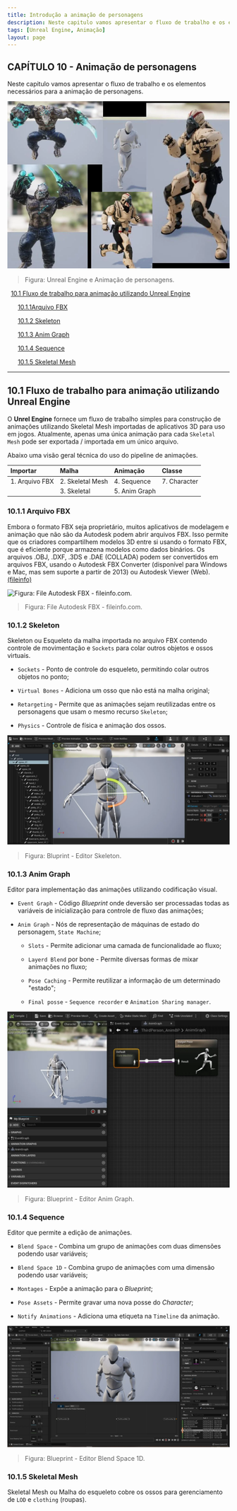 ```yaml
---
title: Introdução a animação de personagens
description: Neste capitulo vamos apresentar o fluxo de trabalho e os elementos necessários para a animação de personagens.
tags: [Unreal Engine, Animação]
layout: page
---
```


<a name="10"></a>
## CAPÍTULO 10 - Animação de personagens

Neste capitulo vamos apresentar o fluxo de trabalho e os elementos necessários para a animação de personagens.

![Figura: Unreal Engine e Animação de personagens.](imagens/animacao/unreal_engine_animation.webp "Figura: Unreal Engine e Animação de personagens.")

> Figura: Unreal Engine e Animação de personagens.


&nbsp;&nbsp;[10.1 Fluxo de trabalho para animação utilizando Unreal Engine](#10.1)

&nbsp;&nbsp;&nbsp;&nbsp;&nbsp;&nbsp;[10.1.1Arquivo FBX](#10.1.1)

&nbsp;&nbsp;&nbsp;&nbsp;&nbsp;&nbsp;[10.1.2 Skeleton](#10.1.2)

&nbsp;&nbsp;&nbsp;&nbsp;&nbsp;&nbsp;[10.1.3 Anim Graph](#10.1.3)

&nbsp;&nbsp;&nbsp;&nbsp;&nbsp;&nbsp;[10.1.4 Sequence](#10.1.4)

&nbsp;&nbsp;&nbsp;&nbsp;&nbsp;&nbsp;[10.1.5 Skeletal Mesh](#10.1.5)


***

<a name="10.1"></a>
## 10.1 Fluxo de trabalho para animação utilizando Unreal Engine
O **Unrel Engine** fornece um fluxo de trabalho simples para construção de animações utilizando Skeletal Mesh importadas de aplicativos 3D para uso em jogos. Atualmente, apenas uma única animação para cada `Skeletal Mesh` pode ser exportada / importada em um único arquivo.

Abaixo uma visão geral técnica do uso do pipeline de animações.

|Importar               | Malha            | Animação       | Classe       |
|:--                    |:-                |:-              |:-            |
|1. Arquivo FBX         |2. Skeletal Mesh  |4. Sequence     |7. Character  |         
|                       |3. Skeletal       |5. Anim Graph   |              |         

<a name="10.1.1"></a>
### 10.1.1 Arquivo FBX
Embora o formato FBX seja proprietário, muitos aplicativos de modelagem e animação que não são da Autodesk podem abrir arquivos FBX. Isso permite que os criadores compartilhem modelos 3D entre si usando o formato FBX, que é eficiente porque armazena modelos como dados binários. Os arquivos .OBJ, .DXF, .3DS e .DAE (COLLADA) podem ser convertidos em arquivos FBX, usando o Autodesk FBX Converter (disponível para Windows e Mac, mas sem suporte a partir de 2013) ou Autodesk Viewer (Web).[(fileinfo)](https://fileinfo.com/extension/fbx "Fileinfo")

![Figura: File Autodesk FBX - fileinfo.com.](https://fileinfo.com/img/ss/lg/fbx_2691.png "Figura: File Autodesk FBX - fileinfo.com.")

> Figura: File Autodesk FBX - fileinfo.com.

<a name="10.1.2"></a>
### 10.1.2 Skeleton
Skeleton ou Esqueleto da malha importada no arquivo FBX contendo controle de movimentação e `Sockets` para colar outros objetos e ossos virtuais.

- `Sockets` - Ponto de controle do esqueleto, permitindo colar outros objetos no ponto;

- `Virtual Bones` - Adiciona um osso que não está na malha original;

- `Retargeting` - Permite que as animações sejam reutilizadas entre os personagens que usam o mesmo recurso `Skeleton`;

- `Physics` - Controle de física e animação dos ossos.

![Figura: Bluprint - Editor Skeleton.](imagens/animacao/unreal_engine_skeleton_mannequim.webp "Figura: Bluprint - Editor Skeleton.")

> Figura: Bluprint - Editor Skeleton.

<a name="10.1.3"></a>
### 10.1.3 Anim Graph
Editor para implementação das animações utilizando codificação visual.

- `Event Graph` - Código *Blueprint* onde deversão ser processadas todas as variáveis de inicialização para controle de fluxo das animações;  

- `Anim Graph` - Nós de representação de máquinas de estado do personagem, `State Machine`;

  - `Slots` - Permite adicionar uma camada de funcionalidade ao fluxo;

  - `Layerd Blend` por bone - Permite diversas formas de mixar animações no fluxo;

  - `Pose Caching` - Permite reutilizar a informação de um determinado "estado";

  - `Final posse` - `Sequence recorder` e `Animation Sharing manager`.

![Figura: Blueprint - Editor Anim Graph.](imagens/animacao/unreal_engine_animgraph.webp "Figura: Blueprint - Editor Anim Graph.")

> Figura: Blueprint - Editor Anim Graph.  

<a name="10.1.4"></a>
### 10.1.4 Sequence    
Editor que permite a edição de animações.                          
- `Blend Space` - Combina um grupo de animações com duas dimensões podendo usar variáveis;

- `Blend Space 1D` - Combina grupo de animações com uma dimensão podendo usar variáveis;

- `Montages` - Expõe a animação para o *Blueprint*;

- `Pose Assets` - Permite gravar uma nova posse do *Character*;

- `Notify Animations` - Adiciona uma etiqueta na `Timeline` da animação.


![Figura: Blueprint - Editor Blend Space 1D.](imagens/animacao/unreal_engine_Blend_Space_1D.webp "Figura: Blueprint - Editor Blend Space 1D.")

> Figura: Blueprint - Editor Blend Space 1D.  

<a name="10.1.5"></a>
### 10.1.5 Skeletal Mesh
Skeletal Mesh ou Malha do esqueleto cobre os ossos para gerenciamento de `LOD` e `clothing` (roupas).
